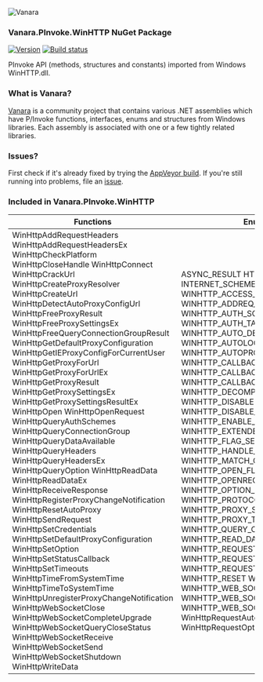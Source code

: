 ﻿![Vanara](https://raw.githubusercontent.com/dahall/Vanara/master/docs/icons/VanaraHeading.png)
### **Vanara.PInvoke.WinHTTP NuGet Package**
[![Version](https://img.shields.io/nuget/v/Vanara.PInvoke.WinHTTP?label=NuGet&style=flat-square)](https://github.com/dahall/Vanara/releases)
[![Build status](https://img.shields.io/appveyor/build/dahall/vanara?label=AppVeyor%20build&style=flat-square)](https://ci.appveyor.com/project/dahall/vanara)

PInvoke API (methods, structures and constants) imported from Windows WinHTTP.dll.

### **What is Vanara?**

[Vanara](https://github.com/dahall/Vanara) is a community project that contains various .NET assemblies which have P/Invoke functions, interfaces, enums and structures from Windows libraries. Each assembly is associated with one or a few tightly related libraries.

### **Issues?**

First check if it's already fixed by trying the [AppVeyor build](https://ci.appveyor.com/nuget/vanara-prerelease).
If you're still running into problems, file an [issue](https://github.com/dahall/Vanara/issues).

### **Included in Vanara.PInvoke.WinHTTP**

Functions | Enumerations | Structures
--- | --- | ---
WinHttpAddRequestHeaders WinHttpAddRequestHeadersEx WinHttpCheckPlatform WinHttpCloseHandle WinHttpConnect WinHttpCrackUrl WinHttpCreateProxyResolver WinHttpCreateUrl WinHttpDetectAutoProxyConfigUrl WinHttpFreeProxyResult WinHttpFreeProxySettingsEx WinHttpFreeQueryConnectionGroupResult WinHttpGetDefaultProxyConfiguration WinHttpGetIEProxyConfigForCurrentUser WinHttpGetProxyForUrl WinHttpGetProxyForUrlEx WinHttpGetProxyResult WinHttpGetProxySettingsEx WinHttpGetProxySettingsResultEx WinHttpOpen WinHttpOpenRequest WinHttpQueryAuthSchemes WinHttpQueryConnectionGroup WinHttpQueryDataAvailable WinHttpQueryHeaders WinHttpQueryHeadersEx WinHttpQueryOption WinHttpReadData WinHttpReadDataEx WinHttpReceiveResponse WinHttpRegisterProxyChangeNotification WinHttpResetAutoProxy WinHttpSendRequest WinHttpSetCredentials WinHttpSetDefaultProxyConfiguration WinHttpSetOption WinHttpSetStatusCallback WinHttpSetTimeouts WinHttpTimeFromSystemTime WinHttpTimeToSystemTime WinHttpUnregisterProxyChangeNotification WinHttpWebSocketClose WinHttpWebSocketCompleteUpgrade WinHttpWebSocketQueryCloseStatus WinHttpWebSocketReceive WinHttpWebSocketSend WinHttpWebSocketShutdown WinHttpWriteData  | ASYNC_RESULT HTTP_STATUS ICU INTERNET_SCHEME SECURITY_FLAG WINHTTP_ACCESS_TYPE WINHTTP_ADDREQ_FLAG WINHTTP_AUTH_SCHEME WINHTTP_AUTH_TARGET WINHTTP_AUTO_DETECT_TYPE WINHTTP_AUTOLOGON_SECURITY_LEVEL WINHTTP_AUTOPROXY WINHTTP_CALLBACK_FLAG WINHTTP_CALLBACK_STATUS WINHTTP_CALLBACK_STATUS_FLAG WINHTTP_DECOMPRESSION_FLAG WINHTTP_DISABLE WINHTTP_DISABLE_PASSPORT WINHTTP_ENABLE_SSL WINHTTP_EXTENDED_HEADER_FLAG WINHTTP_FLAG_SECURE_PROTOCOL WINHTTP_HANDLE_TYPE WINHTTP_MATCH_CONNECTION_GUID_FLAG WINHTTP_OPEN_FLAG WINHTTP_OPENREQ_FLAG WINHTTP_OPTION WINHTTP_OPTION_REDIRECT_POLICY WINHTTP_PROTOCOL_FLAG WINHTTP_PROXY_SETTINGS_TYPE WINHTTP_PROXY_TYPE WINHTTP_QUERY WINHTTP_QUERY_CONNECTION_GROUP_FLAG WINHTTP_READ_DATA_EX_FLAG WINHTTP_REQUEST_STAT_ENTRY WINHTTP_REQUEST_STAT_FLAG WINHTTP_REQUEST_TIME_ENTRY WINHTTP_RESET WINHTTP_SPN WINHTTP_WEB_SOCKET_BUFFER_TYPE WINHTTP_WEB_SOCKET_CLOSE_STATUS WINHTTP_WEB_SOCKET_OPERATION WinHttpRequestAutoLogonPolicy WinHttpRequestOption       | HINTERNET HTTP_VERSION_INFO WINHTTP_ASYNC_RESULT WINHTTP_AUTOPROXY_OPTIONS WINHTTP_CERTIFICATE_INFO WINHTTP_CONNECTION_GROUP WINHTTP_CONNECTION_INFO WINHTTP_CREDS WINHTTP_CREDS_EX WINHTTP_CURRENT_USER_IE_PROXY_CONFIG WINHTTP_EXTENDED_HEADER WINHTTP_HEADER_NAME WINHTTP_HOST_CONNECTION_GROUP WINHTTP_MATCH_CONNECTION_GUID WINHTTP_PROXY_CHANGE_REGISTRATION_HANDLE WINHTTP_PROXY_INFO WINHTTP_PROXY_INFO_IN WINHTTP_PROXY_NETWORKING_KEY WINHTTP_PROXY_RESULT WINHTTP_PROXY_RESULT_ENTRY WINHTTP_PROXY_SETTINGS WINHTTP_PROXY_SETTINGS_EX WINHTTP_PROXY_SETTINGS_EX_MGD WINHTTP_PROXY_SETTINGS_PARAM WINHTTP_QUERY_CONNECTION_GROUP_RESULT WINHTTP_REQUEST_STATS WINHTTP_REQUEST_TIMES WINHTTP_SECURITY_INFO WINHTTP_URL_COMPONENTS WINHTTP_URL_COMPONENTS_IN WINHTTP_WEB_SOCKET_ASYNC_RESULT WINHTTP_WEB_SOCKET_STATUS                 
